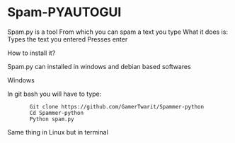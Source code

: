 # Spam-PYAUTOGUI
Spam.py is a tool 
From which you can spam a text you type
What it does is:
Types the text you entered
Presses enter



How to install it? 


Spam.py can installed in windows and debian based softwares



Windows


In git bash you will have to type:

           Git clone https://github.com/GamerTwarit/Spammer-python
           Cd Spammer-python
           Python spam.py

Same thing in Linux but in terminal
